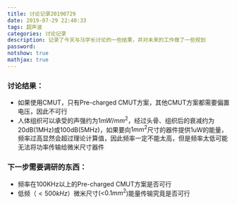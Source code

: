 ```yaml
---
title: 讨论记录20190729
date: 2019-07-29 22:40:33
tags: 超声波
categories: 讨论记录
description: 记录了今天与马学长讨论的一些结果，并对未来的工作做了一些规划
password:
notshow: true
mathjax: true
---
```


<!-- more -->

### 讨论结果：

- 如果使用CMUT，只有Pre-charged CMUT方案，其他CMUT方案都需要偏置电压，因此不可行
- 人体组织可以承受的声强约为$1mW/mm^2$，经过头骨、组织后的衰减约为20dB(1MHz)或100dB(5MHz)，如果要向$1mm^2$尺寸的器件提供1uW的能量，频率过高显然会超过理论计算值，因此频率一定不能太高，但是频率太低可能无法将功率传输给微米尺寸器件



### 下一步需要调研的东西：

- 频率在100KHz以上的Pre-charged CMUT方案是否可行
- 低频（$<500kHz$）微米尺寸(<$0.1mm^2$)能量传输究竟是否可行